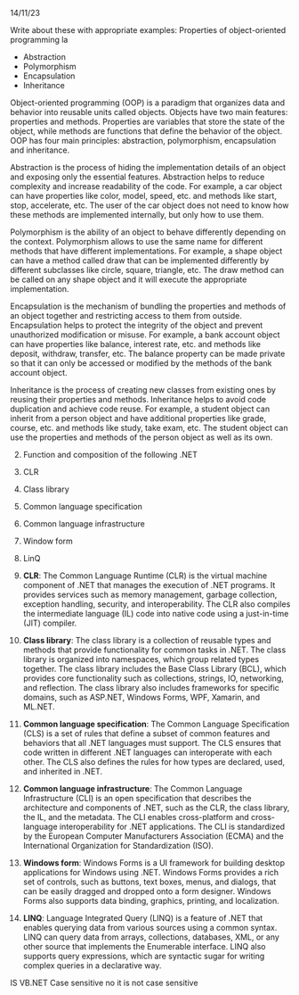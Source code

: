 14/11/23

Write about these with appropriate examples:
Properties of object-oriented programming la
- Abstraction
- Polymorphism
- Encapsulation
- Inheritance

Object-oriented programming (OOP) is a paradigm that organizes data and behavior into reusable units called objects. Objects have two main features: properties and methods. Properties are variables that store the state of the object, while methods are functions that define the behavior of the object. OOP has four main principles: abstraction, polymorphism, encapsulation and inheritance.

Abstraction is the process of hiding the implementation details of an object and exposing only the essential features. Abstraction helps to reduce complexity and increase readability of the code. For example, a car object can have properties like color, model, speed, etc. and methods like start, stop, accelerate, etc. The user of the car object does not need to know how these methods are implemented internally, but only how to use them.

Polymorphism is the ability of an object to behave differently depending on the context. Polymorphism allows to use the same name for different methods that have different implementations. For example, a shape object can have a method called draw that can be implemented differently by different subclasses like circle, square, triangle, etc. The draw method can be called on any shape object and it will execute the appropriate implementation.

Encapsulation is the mechanism of bundling the properties and methods of an object together and restricting access to them from outside. Encapsulation helps to protect the integrity of the object and prevent unauthorized modification or misuse. For example, a bank account object can have properties like balance, interest rate, etc. and methods like deposit, withdraw, transfer, etc. The balance property can be made private so that it can only be accessed or modified by the methods of the bank account object.

Inheritance is the process of creating new classes from existing ones by reusing their properties and methods. Inheritance helps to avoid code duplication and achieve code reuse. For example, a student object can inherit from a person object and have additional properties like grade, course, etc. and methods like study, take exam, etc. The student object can use the properties and methods of the person object as well as its own.


2. Function and composition of the following .NET
1. CLR
2. Class library
3. Common language specification
4. Common language infrastructure
5. Window form
6. LinQ


1. **CLR**: The Common Language Runtime (CLR) is the virtual machine component of .NET that manages the execution of .NET programs. It provides services such as memory management, garbage collection, exception handling, security, and interoperability. The CLR also compiles the intermediate language (IL) code into native code using a just-in-time (JIT) compiler.

2. **Class library**: The class library is a collection of reusable types and methods that provide functionality for common tasks in .NET. The class library is organized into namespaces, which group related types together. The class library includes the Base Class Library (BCL), which provides core functionality such as collections, strings, IO, networking, and reflection. The class library also includes frameworks for specific domains, such as ASP.NET, Windows Forms, WPF, Xamarin, and ML.NET.

3. **Common language specification**: The Common Language Specification (CLS) is a set of rules that define a subset of common features and behaviors that all .NET languages must support. The CLS ensures that code written in different .NET languages can interoperate with each other. The CLS also defines the rules for how types are declared, used, and inherited in .NET.

4. **Common language infrastructure**: The Common Language Infrastructure (CLI) is an open specification that describes the architecture and components of .NET, such as the CLR, the class library, the IL, and the metadata. The CLI enables cross-platform and cross-language interoperability for .NET applications. The CLI is standardized by the European Computer Manufacturers Association (ECMA) and the International Organization for Standardization (ISO).

5. **Windows form**: Windows Forms is a UI framework for building desktop applications for Windows using .NET. Windows Forms provides a rich set of controls, such as buttons, text boxes, menus, and dialogs, that can be easily dragged and dropped onto a form designer. Windows Forms also supports data binding, graphics, printing, and localization.

6. **LINQ**: Language Integrated Query (LINQ) is a feature of .NET that enables querying data from various sources using a common syntax. LINQ can query data from arrays, collections, databases, XML, or any other source that implements the Enumerable interface. LINQ also supports query expressions, which are syntactic sugar for writing complex queries in a declarative way.

IS VB.NET Case sensitive
no it is not case sensitive